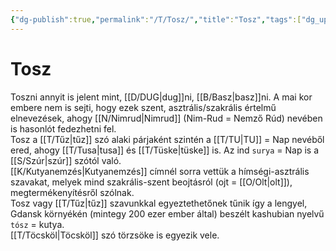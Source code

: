 ```yaml
---
{"dg-publish":true,"permalink":"/T/Tosz/","title":"Tosz","tags":["dg_uploaded"],"created":"2023-10-25T05:23","updated":"2023-10-25T05:23"}
---
```



# Tosz

Toszni annyit is jelent mint, [[D/DUG\|dug]]ni, [[B/Basz\|basz]]ni. A mai kor embere nem is sejti, hogy ezek szent, asztrális/szakrális értelmű elnevezések, ahogy [[N/Nimrud\|Nimrud]] (Nim-Rud = Nemző Rúd) nevében is hasonlót fedezhetni fel.  
Tosz a [[T/Tűz\|tűz]] szó alaki párjaként szintén a [[T/TU\|TU]] = Nap nevéből ered, ahogy [[T/Tusa\|tusa]] és [[T/Tüske\|tüske]] is. Az ind `surya` = Nap is a [[S/Szúr\|szúr]] szótól való.  
[[K/Kutyanemzés\|Kutyanemzés]] címnél sorra vettük a hímségi-asztrális szavakat, melyek mind szakrális-szent beojtásról (ojt = [[O/Olt\|olt]]), megtermékenyítésről szólnak.  
Tosz vagy [[T/Tűz\|tűz]] szavunkkal egyeztethetőnek tűnik így a lengyel, Gdansk környékén (mintegy 200 ezer ember által) beszélt kashubian nyelvű `tósz` = kutya.  
[[T/Töcsköl\|Töcsköl]] szó törzsöke is egyezik vele.  